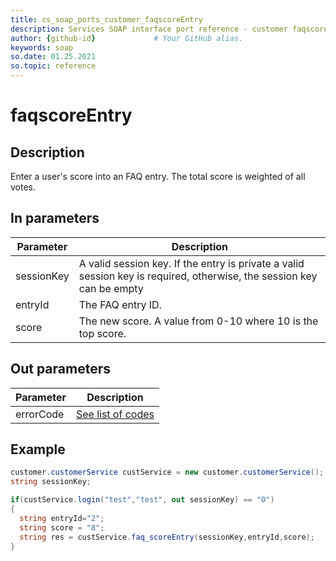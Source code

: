 ```yaml
---
title: cs_soap_ports_customer_faqscoreEntry
description: Services SOAP interface port reference - customer faqscoreEntry
author: {github-id}             # Your GitHub alias.
keywords: soap
so.date: 01.25.2021
so.topic: reference
---
```


# faqscoreEntry

## Description

Enter a user's score into an FAQ entry. The total score is weighted of all votes.

## In parameters

| Parameter | Description |
|---|---|
| sessionKey | A valid session key. If  the entry is private a valid session key is required, otherwise, the session key can be empty |
| entryId | The FAQ entry ID. |
| score | The new score. A value from 0-10 where 10 is the top score. |

## Out parameters

| Parameter | Description |
|---|---|
| errorCode | [See list of codes][1] |

## Example

```csharp
customer.customerService custService = new customer.customerService(); 
string sessionKey;

if(custService.login("test","test", out sessionKey) == "0")
{
  string entryId="2";
  string score = "8";
  string res = custService.faq_scoreEntry(sessionKey,entryId,score);
}
```

<!-- Referenced links -->
[1]: ../../error-codes.md
